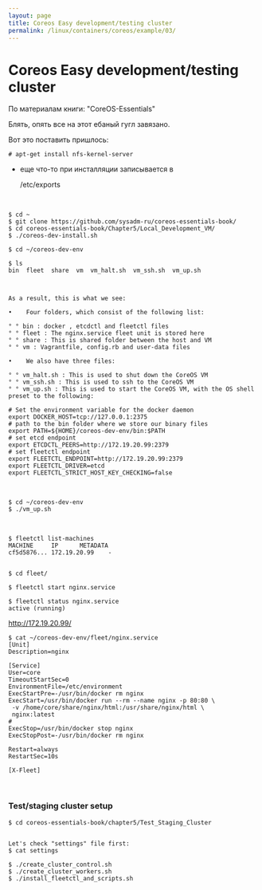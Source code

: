 ```yaml
---
layout: page
title: Coreos Easy development/testing cluster
permalink: /linux/containers/coreos/example/03/
---
```



# Coreos Easy development/testing cluster


По материалам книги: "CoreOS-Essentials"

Блять, опять все на этот ебаный гугл завязано.


Вот это поставить пришлось:

    # apt-get install nfs-kernel-server

+ еще что-то при инсталляции записывается в

    /etc/exports




<br/>

    $ cd ~
    $ git clone https://github.com/sysadm-ru/coreos-essentials-book/
    $ cd coreos-essentials-book/Chapter5/Local_Development_VM/
    $ ./coreos-dev-install.sh

    $ cd ~/coreos-dev-env

    $ ls
    bin  fleet  share  vm  vm_halt.sh  vm_ssh.sh  vm_up.sh



    As a result, this is what we see:

    •	 Four folders, which consist of the following list:

    ° ° bin : docker , etcdctl and fleetctl files
    ° ° fleet : The nginx.service fleet unit is stored here
    ° ° share : This is shared folder between the host and VM
    ° ° vm : Vagrantfile, config.rb and user-data files

    •	 We also have three files:

    ° ° vm_halt.sh : This is used to shut down the CoreOS VM
    ° ° vm_ssh.sh : This is used to ssh to the CoreOS VM
    ° ° vm_up.sh : This is used to start the CoreOS VM, with the OS shell preset to the following:

    # Set the environment variable for the docker daemon
    export DOCKER_HOST=tcp://127.0.0.1:2375
    # path to the bin folder where we store our binary files
    export PATH=${HOME}/coreos-dev-env/bin:$PATH
    # set etcd endpoint
    export ETCDCTL_PEERS=http://172.19.20.99:2379
    # set fleetctl endpoint
    export FLEETCTL_ENDPOINT=http://172.19.20.99:2379
    export FLEETCTL_DRIVER=etcd
    export FLEETCTL_STRICT_HOST_KEY_CHECKING=false


<br/>

    $ cd ~/coreos-dev-env
    $ ./vm_up.sh


<br/>

    $ fleetctl list-machines
    MACHINE		IP		METADATA
    cf5d5876...	172.19.20.99	-


    $ cd fleet/

    $ fleetctl start nginx.service

    $ fleetctl status nginx.service
    active (running)


http://172.19.20.99/



    $ cat ~/coreos-dev-env/fleet/nginx.service
    [Unit]
    Description=nginx

    [Service]
    User=core
    TimeoutStartSec=0
    EnvironmentFile=/etc/environment
    ExecStartPre=-/usr/bin/docker rm nginx
    ExecStart=/usr/bin/docker run --rm --name nginx -p 80:80 \
     -v /home/core/share/nginx/html:/usr/share/nginx/html \
     nginx:latest
    #
    ExecStop=/usr/bin/docker stop nginx
    ExecStopPost=-/usr/bin/docker rm nginx

    Restart=always
    RestartSec=10s

    [X-Fleet]


<br/>

### Test/staging cluster setup


    $ cd coreos-essentials-book/chapter5/Test_Staging_Cluster


    Let's check "settings" file first:
    $ cat settings

    $ ./create_cluster_control.sh
    $ ./create_cluster_workers.sh
    $ ./install_fleetctl_and_scripts.sh

